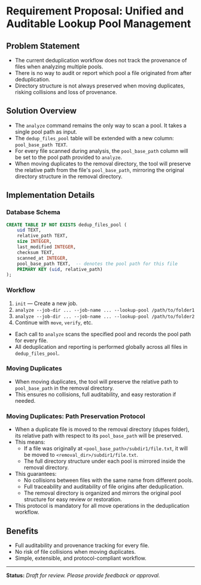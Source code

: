 # Requirement Proposal: Unified and Auditable Lookup Pool Management

## Problem Statement

- The current deduplication workflow does not track the provenance of files when analyzing multiple pools.
- There is no way to audit or report which pool a file originated from after deduplication.
- Directory structure is not always preserved when moving duplicates, risking collisions and loss of provenance.

## Solution Overview

- The `analyze` command remains the only way to scan a pool. It takes a single pool path as input.
- The `dedup_files_pool` table will be extended with a new column: `pool_base_path TEXT`.
- For every file scanned during analysis, the `pool_base_path` column will be set to the pool path provided to `analyze`.
- When moving duplicates to the removal directory, the tool will preserve the relative path from the file's `pool_base_path`, mirroring the original directory structure in the removal directory.

## Implementation Details

### Database Schema

```sql
CREATE TABLE IF NOT EXISTS dedup_files_pool (
    uid TEXT,
    relative_path TEXT,
    size INTEGER,
    last_modified INTEGER,
    checksum TEXT,
    scanned_at INTEGER,
    pool_base_path TEXT,  -- denotes the pool path for this file
    PRIMARY KEY (uid, relative_path)
);
```

### Workflow

1. `init` — Create a new job.
2. `analyze --job-dir ... --job-name ... --lookup-pool /path/to/folder1`
3. `analyze --job-dir ... --job-name ... --lookup-pool /path/to/folder2`
4. Continue with `move`, `verify`, etc.

- Each call to `analyze` scans the specified pool and records the pool path for every file.
- All deduplication and reporting is performed globally across all files in `dedup_files_pool`.

### Moving Duplicates

- When moving duplicates, the tool will preserve the relative path to `pool_base_path` in the removal directory.
- This ensures no collisions, full auditability, and easy restoration if needed.

### Moving Duplicates: Path Preservation Protocol

- When a duplicate file is moved to the removal directory (dupes folder), its relative path with respect to its `pool_base_path` will be preserved.
- This means:
  - If a file was originally at `<pool_base_path>/subdir1/file.txt`, it will be moved to `<removal_dir>/subdir1/file.txt`.
  - The full directory structure under each pool is mirrored inside the removal directory.
- This guarantees:
  - No collisions between files with the same name from different pools.
  - Full traceability and auditability of file origins after deduplication.
  - The removal directory is organized and mirrors the original pool structure for easy review or restoration.
- This protocol is mandatory for all move operations in the deduplication workflow.

## Benefits

- Full auditability and provenance tracking for every file.
- No risk of file collisions when moving duplicates.
- Simple, extensible, and protocol-compliant workflow.

---

**Status:** _Draft for review. Please provide feedback or approval._
